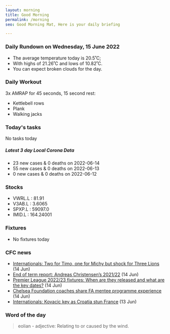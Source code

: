 ```yaml
---
layout: morning
title: Good Morning
permalink: /morning
seo: Good Morning Mat, Here is your daily briefing

---
```


<!-- weather_marker starts -->
### Daily Rundown on Wednesday, 15 June 2022

- The average temperature today is 20.5˚C;
- With highs of 21.26˚C and lows of 10.82˚C.
- You can expect broken clouds for the day.

<!-- weather_marker ends -->

### Daily Workout
<!-- workout_marker starts -->
3x AMRAP for 45 seconds, 15 second rest:

- Kettlebell rows
- Plank
- Walking jacks

<!-- workout_marker ends -->

### Today's tasks
<!-- task_marker starts -->
No tasks today
<!-- task_marker ends -->

<!-- c19_marker starts -->
##### Latest 3 day Local Corona Data

- 23 new cases & 0 deaths on 2022-06-14
- 55 new cases & 0 deaths on 2022-06-13
- 0 new cases & 0 deaths on 2022-06-12

<!-- c19_marker ends -->

### Stocks

<!-- stocks_marker starts -->

- VWRL.L : 81.91
- V3AB.L : 3.6065
- SPXP.L : 59097.0
- IMID.L : 164.24001

<!-- stocks_marker ends -->

### Fixtures

<!-- sports_marker starts -->

- No fixtures today
<!-- sports_marker ends -->

### CFC news

<!-- cfc_marker starts -->
- [Internationals: Two for Timo, one for Michy but shock for Three Lions](https://www.chelseafc.com/en/news/2022/06/14/internationals--two-for-timo--one-for-michy-but-shock-for-three-) (14 Jun)
- [End of term report: Andreas Christensen’s 2021/22](https://www.chelseafc.com/en/news/2022/06/13/end-of-term-report--andreas-christensen-s-2021-22) (14 Jun)
- [Premier League 2022/23 fixtures: When are they released and what are the key dates?](https://www.chelseafc.com/en/news/2022/06/14/premier-league-2022-23-fixtures--when-are-they-released-and-what) (14 Jun)
- [Chelsea Foundation coaches share FA mentee programme experience](https://www.chelseafc.com/en/news/2022/06/14/chelsea-foundation-coaches-share-fa-mentee-programme-experience) (14 Jun)
- [Internationals: Kovacic key as Croatia stun France](https://www.chelseafc.com/en/news/2022/06/13/international-round-up-france-vs-croatia) (13 Jun)

<!-- cfc_marker ends -->

### Word of the day
<!-- word_marker starts -->

 > eolian - adjective: Relating to or caused by the wind.

<!-- word_marker ends -->
